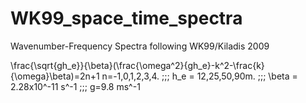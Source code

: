 # WK99_space_time_spectra
Wavenumber-Frequency Spectra following WK99/Kiladis 2009


\frac{\sqrt{gh_e}}{\beta}(\frac{\omega^2}{gh_e}-k^2-\frac{k}{\omega}\beta)=2n+1
 n=-1,0,1,2,3,4. \;\;\; h_e = 12,25,50,90m. \;\;\; \beta = 2.28x10^-11 s^-1 \;\;\; g=9.8 ms^-1 
